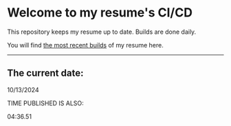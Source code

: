 # Welcome to my resume's CI/CD
This repository keeps my resume up to date. Builds are done daily.
  
You will find [the most recent builds](output/) of my resume here.
* * *
 
## The current date:  
 10/13/2024 
   
  
  
 TIME PUBLISHED IS ALSO: 
  
 04:36.51 
  
  
